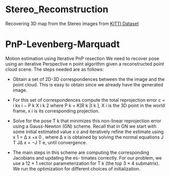 # Stereo_Recomstruction
Recovering 3D map from the Stereo images from [KITTI Dataset](http://www.cvlibs.net/datasets/kitti/eval_odometry.php)

# PnP-Levenberg-Marquadt
Motion estimation using Iterative PnP resection
We need to recover pose using an iterative Perspective n point algorithm given a reconstructed point cloud scene. The steps needed are as follows:

* Obtain a set of 2D-3D correspondences between the the image and the point cloud. This is easy to obtain since we already have the generated image.

* For this set of correspondences compute the total reprojection error c = i kx i − P k X i k 2 where
P k = K[R k |t k ], X i is the 3D point in the world frame, x i is its corresponding projection.

* Solve for the pose T k that minimizes this non-linear reprojection error using a Gauss-Newton (GN)
scheme. Recall that in GN we start with some initial estimated value x o and iteratively refine the
estimate using x 1 = ∆ x +x 0 , where ∆ x is obtained by solving the normal equations J T J∆ x = −J T e,
until convergence.

* The main steps in this scheme are computing the corresponding Jacobians and updating the es-
timates correctly. For our problem, we use a 12 × 1 vector parameterization for T k (the top 3 × 4
submatrix). We run the optimization for different choices of initialization.





